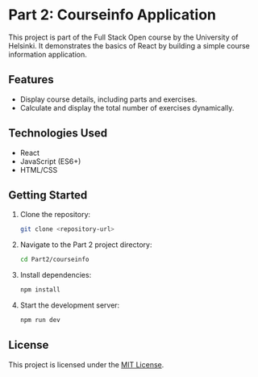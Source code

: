 # Part 2: Courseinfo Application

This project is part of the Full Stack Open course by the University of Helsinki. It demonstrates the basics of React by building a simple course information application.

## Features

- Display course details, including parts and exercises.
- Calculate and display the total number of exercises dynamically.

## Technologies Used

- React
- JavaScript (ES6+)
- HTML/CSS

## Getting Started

1. Clone the repository:
    ```bash
    git clone <repository-url>
    ```
2. Navigate to the Part 2 project directory:
    ```bash
    cd Part2/courseinfo
    ```
3. Install dependencies:
    ```bash
    npm install
    ```
4. Start the development server:
    ```bash
    npm run dev
    ```

## License

This project is licensed under the [MIT License](LICENSE).